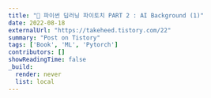 ```yaml
---
title: "📙 파이썬 딥러닝 파이토치 PART 2 : AI Background (1)"
date: 2022-08-18
externalUrl: "https://takeheed.tistory.com/22"
summary: "Post on Tistory"
tags: ['Book', 'ML', 'Pytorch']
contributors: []
showReadingTime: false
_build:
  render: never
  list: local
---
```

